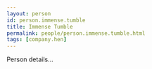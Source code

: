 ```yaml
---
layout: person
id: person.immense.tumble
title: Immense Tumble
permalink: people/person.immense.tumble.html
tags: [company.hen]
---
```


Person details...